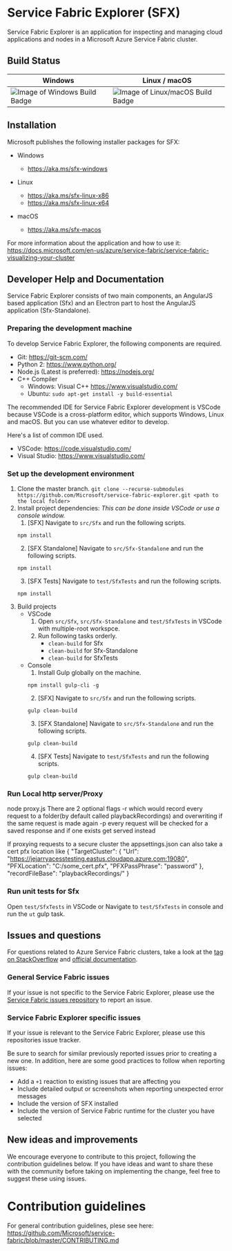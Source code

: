 # Service Fabric Explorer (SFX)

Service Fabric Explorer is an application for inspecting and managing cloud applications and nodes in a Microsoft Azure Service Fabric cluster.

## Build Status
Windows | Linux / macOS
------------ | -------------
![Image of Windows Build Badge](https://ci.appveyor.com/api/projects/status/ejfk6b0c3dlunkws/branch/master) | ![Image of Linux/macOS Build Badge](https://travis-ci.org/Microsoft/service-fabric-explorer.svg?branch=master) 

## Installation

Microsoft publishes the following installer packages for SFX:

- Windows
  - https://aka.ms/sfx-windows

- Linux
  - https://aka.ms/sfx-linux-x86
  - https://aka.ms/sfx-linux-x64

- macOS
  - https://aka.ms/sfx-macos

For more information about the application and how to use it: https://docs.microsoft.com/en-us/azure/service-fabric/service-fabric-visualizing-your-cluster

## Developer Help and Documentation

Service Fabric Explorer consists of two main components, an AngularJS based application (Sfx) and an Electron part to host the AngularJS application (Sfx-Standalone).

### Preparing the development machine

To develop Service Fabric Explorer, the following components are required.

* Git: https://git-scm.com/
* Python 2: https://www.python.org/
* Node.js (Latest is preferred): https://nodejs.org/
* C++ Compiler
   * Windows: Visual C++ https://www.visualstudio.com/
   * Ubuntu: `sudo apt-get install -y build-essential`

The recommended IDE for Service Fabric Explorer development is VSCode because VSCode is a cross-platform editor, which supports Windows, Linux and macOS. But you can use whatever editor to develop. 

Here's a list of common IDE used.
* VSCode: https://code.visualstudio.com/ 
* Visual Studio: https://www.visualstudio.com/

### Set up the development environment

1. Clone the master branch.
`git clone --recurse-submodules https://github.com/Microsoft/service-fabric-explorer.git <path to the local folder>`
2. Install project dependencies: *This can be done inside VSCode or use a console window.*
   1. [SFX] Navigate to `src/Sfx` and run the following scripts.
   ```Shell
   npm install   
   ```
   2. [SFX Standalone] Navigate to `src/Sfx-Standalone` and run the following scripts.
   ```Shell
   npm install
   ```
   3. [SFX Tests] Navigate to `test/SfxTests` and run the following scripts.
   ```Shell
   npm install   
   ```
3. Build projects
   * VSCode
      1. Open `src/Sfx`, `src/Sfx-Standalone` and `test/SfxTests` in VSCode with multiple-root workspce.
      2. Run following tasks orderly.
         * `clean-build` for Sfx
         * `clean-build` for Sfx-Standalone
         * `clean-build` for SfxTests
   * Console
      1. Install Gulp globally on the machine.
      ```Shell
      npm install gulp-cli -g
      ```
      2. [SFX] Navigate to `src/Sfx` and run the following scripts.
      ```Shell
      gulp clean-build
      ```
      3. [SFX Standalone] Navigate to `src/Sfx-Standalone` and run the following scripts.
      ```Shell
      gulp clean-build
      ```
      4. [SFX Tests] Navigate to `test/SfxTests` and run the following scripts.
      ```Shell
      gulp clean-build
      ```

### Run Local http server/Proxy
node proxy.js
There are 2 optional flags
-r which would record every request to a folder(by default called playbackRecordings) and overwriting if the same request is made again
-p every request will be checked for a saved response and if one exists get served instead

If proxying requests to a secure cluster the appsettings.json can also take a cert pfx location like
{
  "TargetCluster": {
    "Url": "https://jejarryacesstesting.eastus.cloudapp.azure.com:19080",
    "PFXLocation": "C:/some_cert.pfx",
    "PFXPassPhrase": "password"
  },
  "recordFileBase": "playbackRecordings/"
}



### Run unit tests for Sfx

Open `test/SfxTests` in VSCode or Navigate to `test/SfxTests` in console and run the `ut` gulp task.

## Issues and questions

For questions related to Azure Service Fabric clusters, take a look at the [tag on StackOverflow](https://stackoverflow.com/questions/tagged/azure-service-fabric)
and [official documentation](https://docs.microsoft.com/en-us/azure/service-fabric/).

### General Service Fabric issues

If your issue is not specific to the Service Fabric Explorer, please use the [Service Fabric issues repository](https://github.com/Azure/service-fabric-issues/issues) to report an issue.

### Service Fabric Explorer specific issues

If your issue is relevant to the Service Fabric Explorer, please use this repositories issue tracker.

Be sure to search for similar previously reported issues prior to creating a new one.
In addition, here are some good practices to follow when reporting issues:

- Add a `+1` reaction to existing issues that are affecting you
- Include detailed output or screenshots when reporting unexpected error messages
- Include the version of SFX installed
- Include the version of Service Fabric runtime for the cluster you have selected

## New ideas and improvements

We encourage everyone to contribute to this project, following the contribution guidelines below. If you have ideas and want to share these with the community before taking on implementing the change, feel free to suggest these using issues.

# Contribution guidelines

For general contribution guidelines, plese see here: https://github.com/Microsoft/service-fabric/blob/master/CONTRIBUTING.md
